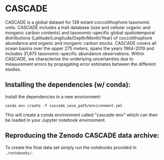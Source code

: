 # CASCADE

CASCADE is a global dataset for 139 extant coccolithophore taxonomic units. CASCADE includes a trait database (size and cellular organic and inorganic carbon contents) and taxonomic-specific global spatiotemporal distributions (Latitude/Longitude/Depth/Month/Year) of coccolithophore abundance and organic and inorganic carbon stocks. CASCADE covers all ocean basins over the upper 275 meters, spans the years 1964-2019 and includes 31,875 taxonomic-specific abundance observations. Within CASCADE, we characterise the underlying uncertainties due to measurement errors by propagating error estimates between the different studies. 

## Installing the dependencies (w/ conda):

Install the dependencies in a new environment: 

``` conda env create -f cascade_save_path/environment.yml ``` 

This will create a conda environment called "cascade-env" which can then be loaded in your Jupyter notebook environment.


## Reproducing the Zenodo CASCADE data archive:

To create the final data set simply run the notebooks provided in ```./notebooks/```.
